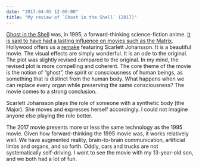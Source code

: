```yaml
---
date: "2017-04-03 12:00:00"
title: "My review of `Ghost in the Shell´ (2017)"
---
```




[Ghost in the Shell](https://en.wikipedia.org/wiki/Ghost_in_the_Shell_(1995_film)) was, in 1995, a forward-thinking science-fiction anime. [It is said to have had a lasting influence on movies such as the Matrix](http://www.businessinsider.com/original-ghost-in-the-shell-movie-influence-2017-3). Hollywood offers us a [remake](https://en.wikipedia.org/wiki/Ghost_in_the_Shell_(2017_film)) featuring Scarlett Johansson.
It is a beautiful movie. The visual effects are simply wonderful. It is an ode to the original. The plot was slightly revised compared to the original. In my mind, the revised plot is more compelling and coherent. The core theme of the movie is the notion of &ldquo;ghost&rdquo;, the spirit or consciousness of human beings, as something that is distinct from the human body. What happens when we can replace every organ while preserving the same consciousness? The movie comes to a strong conclusion.

Scarlett Johansson plays the role of someone with a synthetic body (the Major). She moves and expresses herself accordingly. I could not imagine anyone else playing the role better.

The 2017 movie presents more or less the same technology as the 1995 movie. Given how forward-thinking the 1995 movie was, it works relatively well. We have augmented reality, brain-to-brain communication, artificial limbs and organs, and so forth. Oddly, cars and trucks are not systematically self-driving.
I went to see the movie with my 13-year-old son, and we both had a lot of fun.

